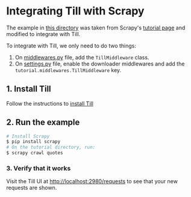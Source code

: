 # Integrating Till with Scrapy

The example in [this directory](tutorial/) was taken from Scrapy's [tutorial page](https://docs.scrapy.org/en/latest/intro/tutorial.html) and modified to integrate with Till.

To integrate with Till, we only need to do two things:

1. On [middlewares.py](tutorial/tutorial/middlewares.py#L14) file, add the `TillMiddleware` class.
2. On [settings.py](tutorial/tutorial/settings.py#L54) file, enable the downloader middlewares and add the `tutorial.middlewares.TillMiddleware` key.

## 1. Install Till
Follow the instructions to [install Till](https://till.datahen.com/docs/installation)

## 2. Run the example

```bash
# Install Scrapy
$ pip install scrapy
# On the tutorial directory, run:
$ scrapy crawl quotes
```

### 3. Verify that it works

Visit the Till UI at [http://localhost:2980/requests](http://localhost:2980/requests) to see that your new requests are shown.